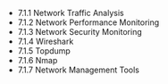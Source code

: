 

- 7.1.1 Network Traffic Analysis
- 7.1.2 Network Performance Monitoring
- 7.1.3 Network Security Monitoring
- 7.1.4 Wireshark
- 7.1.5 Topdump
- 7.1.6 Nmap
- 7.1.7 Network Management Tools